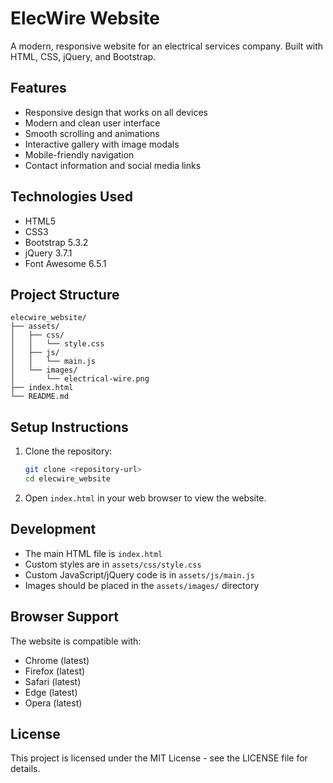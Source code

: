 # ElecWire Website

A modern, responsive website for an electrical services company. Built with HTML, CSS, jQuery, and Bootstrap.

## Features

- Responsive design that works on all devices
- Modern and clean user interface
- Smooth scrolling and animations
- Interactive gallery with image modals
- Mobile-friendly navigation
- Contact information and social media links

## Technologies Used

- HTML5
- CSS3
- Bootstrap 5.3.2
- jQuery 3.7.1
- Font Awesome 6.5.1

## Project Structure

```
elecwire_website/
├── assets/
│   ├── css/
│   │   └── style.css
│   ├── js/
│   │   └── main.js
│   └── images/
│       └── electrical-wire.png
├── index.html
└── README.md
```

## Setup Instructions

1. Clone the repository:
   ```bash
   git clone <repository-url>
   cd elecwire_website
   ```

2. Open `index.html` in your web browser to view the website.

## Development

- The main HTML file is `index.html`
- Custom styles are in `assets/css/style.css`
- Custom JavaScript/jQuery code is in `assets/js/main.js`
- Images should be placed in the `assets/images/` directory

## Browser Support

The website is compatible with:
- Chrome (latest)
- Firefox (latest)
- Safari (latest)
- Edge (latest)
- Opera (latest)

## License

This project is licensed under the MIT License - see the LICENSE file for details. 